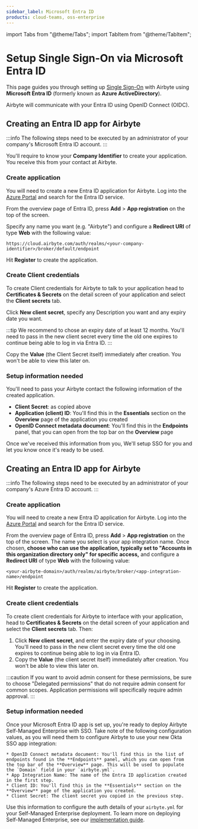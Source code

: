 ```yaml
---
sidebar_label: Microsoft Entra ID
products: cloud-teams, oss-enterprise
---
```


import Tabs from "@theme/Tabs";
import TabItem from "@theme/TabItem";

# Setup Single Sign-On via Microsoft Entra ID

This page guides you through setting up [Single Sign-On](../sso.md) with Airbyte using **Microsoft Entra ID** (formerly known as **Azure ActiveDirectory**).

Airbyte will communicate with your Entra ID using OpenID Connect (OIDC).

<Tabs groupId="cloud-hosted">
<TabItem value="Cloud" label="Cloud">

## Creating an Entra ID app for Airbyte

:::info
The following steps need to be executed by an administrator of your company's Microsoft Entra ID account.
:::

You'll require to know your **Company Identifier** to create your application. You receive this
from your contact at Airbyte.

### Create application

You will need to create a new Entra ID application for Airbyte. Log into the [Azure Portal](https://portal.azure.com/) and search for the Entra ID service.

From the overview page of Entra ID, press **Add** > **App registration** on the top of the screen.

Specify any name you want (e.g. "Airbyte") and configure a **Redirect URI** of type **Web** with the following value:

```
https://cloud.airbyte.com/auth/realms/<your-company-identifier>/broker/default/endpoint
```

Hit **Register** to create the application.

### Create Client credentials

To create Client credentials for Airbyte to talk to your application head to **Certificates & Secrets** on the detail screen of your application and select the **Client secrets** tab.

Click **New client secret**, specify any Description you want and any expiry date you want. 

:::tip
We recommend to chose an expiry date of at least 12 months. You'll need to pass in the new client secret every time the old one expires to continue being able to log in via Entra ID.
:::

Copy the **Value** (the Client Secret itself) immediately after creation. You won't be able to view this later on.

### Setup information needed

You'll need to pass your Airbyte contact the following information of the created application.

* **Client Secret**: as copied above
* **Application (client) ID**: You'll find this in the **Essentials** section on the **Overview** page of the application you created
* **OpenID Connect metadata document**: You'll find this in the **Endpoints** panel, that you can open from the top bar on the **Overview** page

Once we've received this information from you, We'll setup SSO for you and let you know once it's ready to be used.

</TabItem>
<TabItem value="Self-Managed" label="Self-Managed">

## Creating an Entra ID app for Airbyte

:::info
The following steps need to be executed by an administrator of your company's Azure Entra ID account.
:::

### Create application

You will need to create a new Entra ID application for Airbyte. Log into the [Azure Portal](https://portal.azure.com/) and search for the Entra ID service.

From the overview page of Entra ID, press **Add** > **App registration** on the top of the screen. The name you select is your app integration name. Once chosen, **choose who can use the application, typically set to "Accounts in this organization directory only" for specific access,** and configure a **Redirect URI** of type **Web** with the following value:

```
<your-airbyte-domain>/auth/realms/airbyte/broker/<app-integration-name>/endpoint
```

Hit **Register** to create the application.

### Create client credentials

To create client credentials for Airbyte to interface with your application, head to **Certificates & Secrets** on the detail screen of your application and select the **Client secrets** tab. Then:
1. Click **New client secret**, and enter the expiry date of your choosing. You'll need to pass in the new client secret every time the old one expires to continue being able to log in via Entra ID.
2. Copy the **Value** (the client secret itself) immediately after creation. You won't be able to view this later on.

:::caution
If you want to avoid admin consent for these permissions, be sure to choose "Delegated permissions" that do not require admin consent for common scopes. Application permissions will specifically require admin approval.
:::

### Setup information needed

Once your Microsoft Entra ID app is set up, you're ready to deploy Airbyte Self-Managed Enterprise with SSO. Take note of the following configuration values, as you will need them to configure Airbyte to use your new Okta SSO app integration:

    * OpenID Connect metadata document: You'll find this in the list of endpoints found in the **Endpoints** panel, which you can open from the top bar of the **Overview** page. This will be used to populate the `Domain` field in your `airbyte.yml`.
    * App Integration Name: The name of the Entra ID application created in the first step.
    * Client ID: You'll find this in the **Essentials** section on the **Overview** page of the application you created.
    * Client Secret: The client secret you copied in the previous step.

Use this information to configure the auth details of your `airbyte.yml` for your Self-Managed Enterprise deployment. To learn more on deploying Self-Managed Enterprise, see our [implementation guide](/enterprise-setup/implementation-guide).

</TabItem>
</Tabs>


